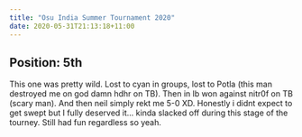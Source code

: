 ```yaml
---
title: "Osu India Summer Tournament 2020"
date: 2020-05-31T21:13:18+11:00
---
```


Position: 5th
---------------
<!--more-->
This one was pretty wild. Lost to cyan in groups, lost to Potla (this man destroyed me on god damn hdhr on TB). Then in lb won against nitr0f on TB (scary man). And then neil simply rekt me 5-0 XD. Honestly i didnt expect to get swept but I fully deserved it... kinda slacked off during this stage of the tourney. Still had fun regardless so yeah.
